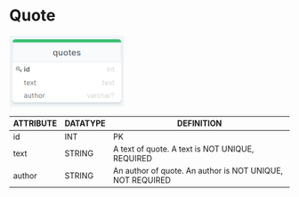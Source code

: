 # Quote

![quotes](./img/quotes.png)

| ATTRIBUTE | DATATYPE | DEFINITION |
| --- | --- | --- |
| id | INT | PK |
| text | STRING |  A text of quote. A text is NOT UNIQUE, REQUIRED |
| author | STRING | An author of quote. An author is NOT UNIQUE, NOT REQUIRED |
